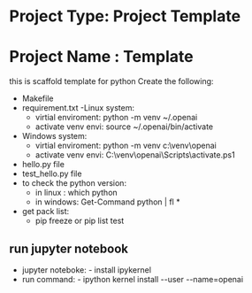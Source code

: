 # Project Type: Project Template
# Project Name : Template
this is scaffold template for python 
 Create the following:
 - Makefile
 - requirement.txt
 -Linux system:
    - virtial enviroment: python -m venv ~/.openai
    - activate venv envi: source ~/.openai/bin/activate
 - Windows system:
    - virtial enviroment: python -m venv c:\venv\openai
    - activate venv envi:   C:\venv\openai\Scripts\activate.ps1
 - hello.py file
 - test_hello.py file 
 - to check the python version:
    - in linux : which python  
    - in windows: Get-Command python | fl *
 - get pack list:
    - pip freeze or pip list 
    test


## run jupyter notebook
  - jupyter noteboke: - install ipykernel
  - run command: - ipython kernel install --user --name=openai
       
